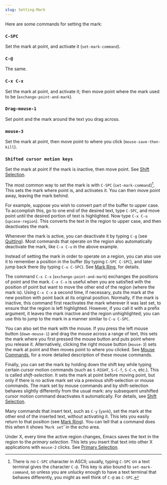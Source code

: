 ```yaml
---
slug: Setting-Mark
---
```


Here are some commands for setting the mark:

### `C-SPC`

Set the mark at point, and activate it (`set-mark-command`).

### `C-@`

The same.

### `C-x C-x`

Set the mark at point, and activate it; then move point where the mark used to be (`exchange-point-and-mark`).

### `Drag-mouse-1`

Set point and the mark around the text you drag across.

### `mouse-3`

Set the mark at point, then move point to where you click (`mouse-save-then-kill`).

### `Shifted cursor motion keys`

Set the mark at point if the mark is inactive, then move point. See [Shift Selection](/docs/emacs/Shift-Selection).

The most common way to set the mark is with `C-SPC` (`set-mark-command`)[^1]. This sets the mark where point is, and activates it. You can then move point away, leaving the mark behind.

For example, suppose you wish to convert part of the buffer to upper case. To accomplish this, go to one end of the desired text, type `C-SPC`, and move point until the desired portion of text is highlighted. Now type `C-x C-u` (`upcase-region`). This converts the text in the region to upper case, and then deactivates the mark.

Whenever the mark is active, you can deactivate it by typing `C-g` (see [Quitting](/docs/emacs/Quitting)). Most commands that operate on the region also automatically deactivate the mark, like `C-x C-u` in the above example.

Instead of setting the mark in order to operate on a region, you can also use it to remember a position in the buffer (by typing `C-SPC C-SPC`), and later jump back there (by typing `C-u C-SPC`). See [Mark Ring](/docs/emacs/Mark-Ring), for details.

The command `C-x C-x` (`exchange-point-and-mark`) exchanges the positions of point and the mark. `C-x C-x` is useful when you are satisfied with the position of point but want to move the other end of the region (where the mark is). Using `C-x C-x` a second time, if necessary, puts the mark at the new position with point back at its original position. Normally, if the mark is inactive, this command first reactivates the mark wherever it was last set, to ensure that the region is left highlighted. However, if you call it with a prefix argument, it leaves the mark inactive and the region unhighlighted; you can use this to jump to the mark in a manner similar to `C-u C-SPC`.

You can also set the mark with the mouse. If you press the left mouse button (`down-mouse-1`) and drag the mouse across a range of text, this sets the mark where you first pressed the mouse button and puts point where you release it. Alternatively, clicking the right mouse button (`mouse-3`) sets the mark at point and then moves point to where you clicked. See [Mouse Commands](/docs/emacs/Mouse-Commands), for a more detailed description of these mouse commands.

Finally, you can set the mark by holding down the shift key while typing certain cursor motion commands (such as `S-RIGHT`, `S-C-f`, `S-C-n`, etc.). This is called *shift-selection*. It sets the mark at point before moving point, but only if there is no active mark set via a previous shift-selection or mouse commands. The mark set by mouse commands and by shift-selection behaves slightly differently from the usual mark: any subsequent unshifted cursor motion command deactivates it automatically. For details, see [Shift Selection](/docs/emacs/Shift-Selection).

Many commands that insert text, such as `C-y` (`yank`), set the mark at the other end of the inserted text, without activating it. This lets you easily return to that position (see [Mark Ring](/docs/emacs/Mark-Ring)). You can tell that a command does this when it shows ‘`Mark set`’ in the echo area.

Under X, every time the active region changes, Emacs saves the text in the region to the *primary selection*. This lets you insert that text into other X applications with `mouse-2` clicks. See [Primary Selection](/docs/emacs/Primary-Selection).

[^1]: There is no `C-SPC` character in ASCII; usually, typing `C-SPC` on a text terminal gives the character `C-@`. This key is also bound to `set-mark-command`, so unless you are unlucky enough to have a text terminal that behaves differently, you might as well think of `C-@` as `C-SPC`.
